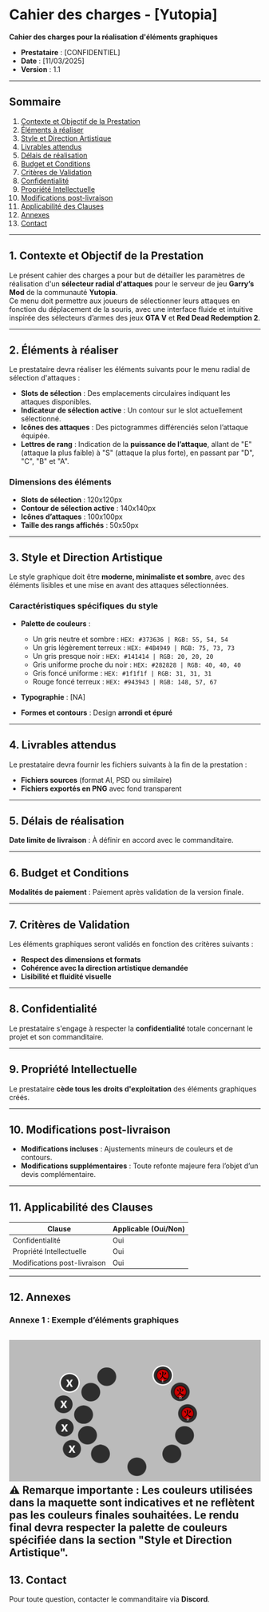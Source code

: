 # Cahier des charges - [Yutopia]

**Cahier des charges pour la réalisation d'éléments graphiques**  

- **Prestataire** : [CONFIDENTIEL]  
- **Date** : [11/03/2025]  
- **Version** : 1.1  

---

## Sommaire
1. [Contexte et Objectif de la Prestation](#1-contexte-et-objectif-de-la-prestation)  
2. [Éléments à réaliser](#2-éléments-à-réaliser)  
3. [Style et Direction Artistique](#3-style-et-direction-artistique)  
4. [Livrables attendus](#4-livrables-attendus)  
5. [Délais de réalisation](#5-délais-de-réalisation)  
6. [Budget et Conditions](#6-budget-et-conditions)  
7. [Critères de Validation](#7-critères-de-validation)  
8. [Confidentialité](#8-confidentialité)  
9. [Propriété Intellectuelle](#9-propriété-intellectuelle)  
10. [Modifications post-livraison](#10-modifications-post-livraison)  
11. [Applicabilité des Clauses](#11-applicabilité-des-clauses)  
12. [Annexes](#12-annexes)  
13. [Contact](#13-contact)  

---

## 1. Contexte et Objectif de la Prestation  
Le présent cahier des charges a pour but de détailler les paramètres de réalisation d'un **sélecteur radial d'attaques** pour le serveur de jeu **Garry’s Mod** de la communauté **Yutopia**.  
Ce menu doit permettre aux joueurs de sélectionner leurs attaques en fonction du déplacement de la souris, avec une interface fluide et intuitive inspirée des sélecteurs d’armes des jeux **GTA V** et **Red Dead Redemption 2**.  

---

## 2. Éléments à réaliser  
Le prestataire devra réaliser les éléments suivants pour le menu radial de sélection d'attaques :
- **Slots de sélection** : Des emplacements circulaires indiquant les attaques disponibles.  
- **Indicateur de sélection active** : Un contour sur le slot actuellement sélectionné.  
- **Icônes des attaques** : Des pictogrammes différenciés selon l’attaque équipée.  
- **Lettres de rang** : Indication de la **puissance de l’attaque**, allant de "E" (attaque la plus faible) à "S" (attaque la plus forte), en passant par "D", "C", "B" et "A".  

### Dimensions des éléments   
- **Slots de sélection** : 120x120px  
- **Contour de sélection active** : 140x140px  
- **Icônes d’attaques** : 100x100px  
- **Taille des rangs affichés** : 50x50px  

---

## 3. Style et Direction Artistique  
Le style graphique doit être **moderne, minimaliste et sombre**, avec des éléments lisibles et une mise en avant des attaques sélectionnées.  

### Caractéristiques spécifiques du style  
- **Palette de couleurs** :  
  - Un gris neutre et sombre :      `HEX: #373636 | RGB: 55, 54, 54`  
  - Un gris légèrement terreux :    `HEX: #4B4949 | RGB: 75, 73, 73`  
  - Un gris presque noir :          `HEX: #141414 | RGB: 20, 20, 20`  
  - Gris uniforme proche du noir :  `HEX: #282828 | RGB: 40, 40, 40`  
  - Gris foncé uniforme :           `HEX: #1f1f1f | RGB: 31, 31, 31`  
  - Rouge foncé terreux :           `HEX: #943943 | RGB: 148, 57, 67`  

- **Typographie** : [NA] 

- **Formes et contours** : Design **arrondi et épuré** 

---

## 4. Livrables attendus  
Le prestataire devra fournir les fichiers suivants à la fin de la prestation :  
- **Fichiers sources** (format AI, PSD ou similaire)  
- **Fichiers exportés en PNG** avec fond transparent  

---

## 5. Délais de réalisation  
**Date limite de livraison** : À définir en accord avec le commanditaire.  

---

## 6. Budget et Conditions  
**Modalités de paiement** : Paiement après validation de la version finale.  

---

## 7. Critères de Validation  
Les éléments graphiques seront validés en fonction des critères suivants :  
- **Respect des dimensions et formats**  
- **Cohérence avec la direction artistique demandée**  
- **Lisibilité et fluidité visuelle**  

---

## 8. Confidentialité  
Le prestataire s'engage à respecter la **confidentialité** totale concernant le projet et son commanditaire.  

---

## 9. Propriété Intellectuelle  
Le prestataire **cède tous les droits d'exploitation** des éléments graphiques créés.  

---

## 10. Modifications post-livraison  
- **Modifications incluses** : Ajustements mineurs de couleurs et de contours.  
- **Modifications supplémentaires** : Toute refonte majeure fera l’objet d’un devis complémentaire.  

---

## 11. Applicabilité des Clauses  
| Clause                        | Applicable (Oui/Non) |  
|-------------------------------|----------------------|  
| Confidentialité               | Oui                  |  
| Propriété Intellectuelle      | Oui                  |  
| Modifications post-livraison  | Oui                  |  

---

## 12. Annexes  
### Annexe 1 : Exemple d’éléments graphiques  
![Maquette Visuelle](assets/selector2.png)    
⚠️ **Remarque importante** : Les couleurs utilisées dans la maquette sont indicatives et ne reflètent pas les couleurs finales souhaitées. Le rendu final devra respecter la palette de couleurs spécifiée dans la section "Style et Direction Artistique".
---

## 13. Contact  
Pour toute question, contacter le commanditaire via **Discord**.  
